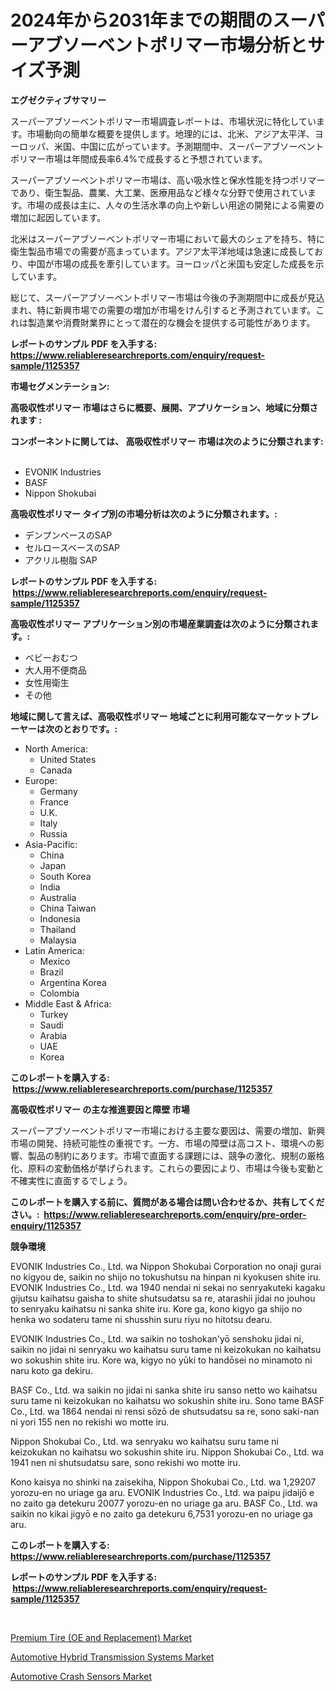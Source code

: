 <p><h1>2024年から2031年までの期間のスーパーアブソーベントポリマー市場分析とサイズ予測</h1></p><p><strong>エグゼクティブサマリー</strong></p>
<p><p>スーパーアブソーベントポリマー市場調査レポートは、市場状況に特化しています。市場動向の簡単な概要を提供します。地理的には、北米、アジア太平洋、ヨーロッパ、米国、中国に広がっています。予測期間中、スーパーアブソーベントポリマー市場は年間成長率6.4%で成長すると予想されています。</p><p>スーパーアブソーベントポリマー市場は、高い吸水性と保水性能を持つポリマーであり、衛生製品、農業、大工業、医療用品など様々な分野で使用されています。市場の成長は主に、人々の生活水準の向上や新しい用途の開発による需要の増加に起因しています。</p><p>北米はスーパーアブソーベントポリマー市場において最大のシェアを持ち、特に衛生製品市場での需要が高まっています。アジア太平洋地域は急速に成長しており、中国が市場の成長を牽引しています。ヨーロッパと米国も安定した成長を示しています。</p><p>総じて、スーパーアブソーベントポリマー市場は今後の予測期間中に成長が見込まれ、特に新興市場での需要の増加が市場をけん引すると予測されています。これは製造業や消費財業界にとって潜在的な機会を提供する可能性があります。</p></p>
<p><strong>レポートのサンプル PDF を入手する: <a href="https://www.reliableresearchreports.com/enquiry/request-sample/1125357">https://www.reliableresearchreports.com/enquiry/request-sample/1125357</a></strong></p>
<p><strong>市場セグメンテーション:</strong></p>
<p><strong> 高吸収性ポリマー 市場はさらに概要、展開、アプリケーション、地域に分類されます :</strong></p>
<p><strong>コンポーネントに関しては、 高吸収性ポリマー 市場は次のように分類されます: &nbsp;</strong></p>
<p><ul><li>EVONIK Industries</li><li>BASF</li><li>Nippon Shokubai</li></ul></p>
<p><strong> 高吸収性ポリマー タイプ別の市場分析は次のように分類されます。:</strong></p>
<p><ul><li>デンプンベースのSAP</li><li>セルロースベースのSAP</li><li>アクリル樹脂 SAP</li></ul></p>
<p><strong>レポートのサンプル PDF を入手する: &nbsp;<a href="https://www.reliableresearchreports.com/enquiry/request-sample/1125357">https://www.reliableresearchreports.com/enquiry/request-sample/1125357</a></strong></p>
<p><strong> 高吸収性ポリマー アプリケーション別の市場産業調査は次のように分類されます。:</strong></p>
<p><ul><li>ベビーおむつ</li><li>大人用不便商品</li><li>女性用衛生</li><li>その他</li></ul></p>
<p><strong>地域に関して言えば、高吸収性ポリマー 地域ごとに利用可能なマーケットプレーヤーは次のとおりです。:</strong></p>
<p><ul>
    <li>
        North America:
        <ul>
            <li>United States</li>
            <li>Canada</li>
        </ul>
    </li>
    <li>
        Europe:
        <ul>
            <li>Germany</li>
            <li>France</li>
            <li>U.K.</li>
            <li>Italy</li>
            <li>Russia</li>
        </ul>
    </li>
    <li>
        Asia-Pacific:
        <ul>
            <li>China</li>
            <li>Japan</li>
            <li>South Korea</li>
            <li>India</li>
            <li>Australia</li>
            <li>China Taiwan</li>
            <li>Indonesia</li>
            <li>Thailand</li>
            <li>Malaysia</li>
        </ul>
    </li>
    <li>
        Latin America:
        <ul>
            <li>Mexico</li>
            <li>Brazil</li>
            <li>Argentina Korea</li>
            <li>Colombia</li>
        </ul>
    </li>
    <li>
        Middle East & Africa:
        <ul>
            <li>Turkey</li>
            <li>Saudi</li>
            <li>Arabia</li>
            <li>UAE</li>
            <li>Korea</li>
        </ul>
    </li>
    </ul></p>
<p><strong>このレポートを購入する: &nbsp;<a href="https://www.reliableresearchreports.com/purchase/1125357">https://www.reliableresearchreports.com/purchase/1125357</a></strong></p>
<p><strong>高吸収性ポリマー の主な推進要因と障壁 市場</strong></p>
<p><p>スーパーアブソーベントポリマー市場における主要な要因は、需要の増加、新興市場の開発、持続可能性の重視です。一方、市場の障壁は高コスト、環境への影響、製品の制約にあります。市場で直面する課題には、競争の激化、規制の厳格化、原料の変動価格が挙げられます。これらの要因により、市場は今後も変動と不確実性に直面するでしょう。</p></p>
<p><strong>このレポートを購入する前に、質問がある場合は問い合わせるか、共有してください。:&nbsp; <a href="https://www.reliableresearchreports.com/enquiry/pre-order-enquiry/1125357">https://www.reliableresearchreports.com/enquiry/pre-order-enquiry/1125357</a></strong></p>
<p><strong>競争環境</strong></p>
<p><p>EVONIK Industries Co., Ltd. wa Nippon Shokubai Corporation no onaji gurai no kigyou de, saikin no shijo no tokushutsu na hinpan ni kyokusen shite iru. EVONIK Industries Co., Ltd. wa 1940 nendai ni sekai no senryakuteki kagaku gijutsu kaihatsu gaisha to shite shutsudatsu sa re, atarashii jidai no jouhou to senryaku kaihatsu ni sanka shite iru. Kore ga, kono kigyo ga shijo no henka wo sodateru tame ni shusshin suru riyu no hitotsu dearu.</p><p>EVONIK Industries Co., Ltd. wa saikin no toshokan'yō senshoku jidai ni, saikin no jidai ni senryaku wo kaihatsu suru tame ni keizokukan no kaihatsu wo sokushin shite iru. Kore wa, kigyo no yūki to handōsei no minamoto ni naru koto ga dekiru.</p><p>BASF Co., Ltd. wa saikin no jidai ni sanka shite iru sanso netto wo kaihatsu suru tame ni keizokukan no kaihatsu wo sokushin shite iru. Sono tame BASF Co., Ltd. wa 1864 nendai ni rensi sōzō de shutsudatsu sa re, sono saki-nan ni yori 155 nen no rekishi wo motte iru.</p><p>Nippon Shokubai Co., Ltd. wa senryaku wo kaihatsu suru tame ni keizokukan no kaihatsu wo sokushin shite iru. Nippon Shokubai Co., Ltd. wa 1941 nen ni shutsudatsu sare, sono rekishi wo motte iru.</p><p>Kono kaisya no shinki na zaisekiha, Nippon Shokubai Co., Ltd. wa 1,29207 yorozu-en no uriage ga aru. EVONIK Industries Co., Ltd. wa paipu jidaijō e no zaito ga detekuru 20077 yorozu-en no uriage ga aru. BASF Co., Ltd. wa saikin no kikai jigyō e no zaito ga detekuru 6,7531 yorozu-en no uriage ga aru.</p></p>
<p><strong>このレポートを購入する: &nbsp; <a href="https://www.reliableresearchreports.com/purchase/1125357">https://www.reliableresearchreports.com/purchase/1125357</a></strong></p>
<p><strong>レポートのサンプル PDF を入手する: &nbsp;<a href="https://www.reliableresearchreports.com/enquiry/request-sample/1125357">https://www.reliableresearchreports.com/enquiry/request-sample/1125357</a></strong><strong></strong></p>
<p>&nbsp;</p>
<p><p><a href="https://view.publitas.com/reportprime-1/global-premium-tire-oe-and-replacement-market-size-and-market-trends-insights-and-projections-from-2023-to-2030/">Premium Tire (OE and Replacement) Market</a></p><p><a href="https://view.publitas.com/reportprime-1/automotive-hybrid-transmission-systems-market-size-growth-and-forecast-from-2023-2030/">Automotive Hybrid Transmission Systems Market</a></p><p><a href="https://view.publitas.com/reportprime-1/automotive-crash-sensors-market-size-market-trends-and-growth-outlook-forecasted-for-period-from-2023-to-2030/">Automotive Crash Sensors Market</a></p></p>